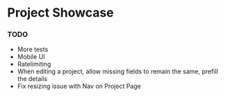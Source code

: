 # Project Showcase

### TODO

-   More tests
-   Mobile UI
-   Ratelimiting
-   When editing a project, allow missing fields to remain the same, prefill the details
-   Fix resizing issue with Nav on Project Page
